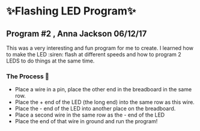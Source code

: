   # :sparkles:Flashing LED Program:sparkles:
## Program \#2 , Anna Jackson 06/12/17
This was a very interesting and fun program for me to create. I learned how to make the LED :siren: flash at different speeds and how to program 2 LEDS to do things at the same time.
### The Process :cake:
* Place a wire in a pin, place the other end in the breadboard in the same row.
* Place the + end of the LED (the long end) into the same row as this wire.
* Place the - end of the LED into another place on the breadboard.
* Place a second wire in the same row as the - end of the LED
* Place the end of that wire in ground and run the program!
